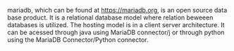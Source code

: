 mariadb, which can be found at https://mariadb.org, is an open source data base product.
It is a relational database model where relation beweeen databases is utilized. 
The hosting model is in a client server architecture. It can be acessed through java using MariaDB connector/j or through python using the 
MariaDB Connector/Python connector. 


